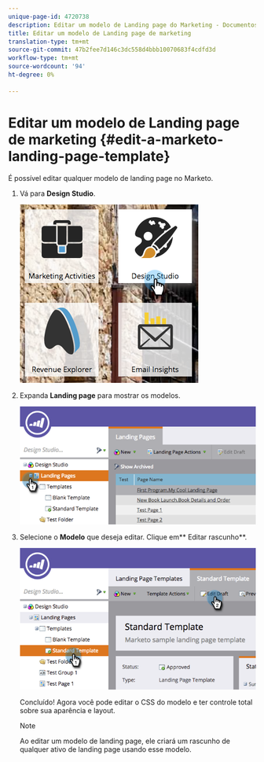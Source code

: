 ```yaml
---
unique-page-id: 4720738
description: Editar um modelo de Landing page do Marketing - Documentos do Marketing - Documentação do produto
title: Editar um modelo de Landing page de marketing
translation-type: tm+mt
source-git-commit: 47b2fee7d146c3dc558d4bbb10070683f4cdfd3d
workflow-type: tm+mt
source-wordcount: '94'
ht-degree: 0%

---
```



# Editar um modelo de Landing page de marketing {#edit-a-marketo-landing-page-template}

É possível editar qualquer modelo de landing page no Marketo.

1. Vá para **Design Studio**.

   ![](assets/designstudio.png)

1. Expanda **Landing page** para mostrar os modelos.

   ![](assets/image2015-5-21-12-3a40-3a3.png)

1. Selecione o **Modelo** que deseja editar. Clique em** Editar rascunho**.

   ![](assets/image2015-5-21-12-3a37-3a54.png)

   Concluído! Agora você pode editar o CSS do modelo e ter controle total sobre sua aparência e layout.

   >[!NOTE]
   >
   >Ao editar um modelo de landing page, ele criará um rascunho de qualquer ativo de landing page usando esse modelo.

